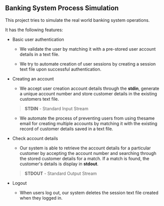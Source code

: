 ## Banking System Process Simulation

This project tries to simulate the real world banking system operations.

It has the following features:

- Basic user authentication

    - We validate the user by matching it with a pre-stored user account details in a text file.
    
    - We try to automate creation of user sessions by creating a session text file upon successful authentication.

- Creating an account

    - We accept user creation account details
    through the **stdin**, generate a unique account number and store customer details in the existing customers text file.<br>
      

    > **STDIN** - Standard Input Stream

    - We automate the process of preventing users from using thesame email for creating multiple accounts by matching it with the existing record of customer details saved in a text file.

- Check account details

    - Our system is able to retrieve the account details for a particular customer by accepting the account number and searching through the stored customer details for a match. If a match is found, the customer's details is display in **stdout**.<br>


    > **STDOUT** - Standard Output Stream

- Logout

    - When users log out, our system deletes the session text file created when they logged in.